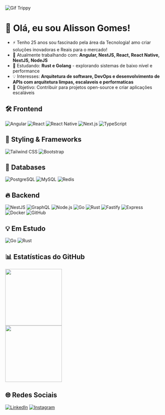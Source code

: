 <div class="container">
  <img src="https://i.pinimg.com/originals/90/70/32/9070324cdfc07c68d60eed0c39e77573.gif" alt="Gif Trippy" />
</div>

# 👋 Olá, eu sou Alisson Gomes!

- ⚡ Tenho 25 anos sou fascinado pela área da Tecnologia! amo criar soluções inovadoras e Reais para o mercado!
- 🔭 Atualmente trabalhando com: **Angular, NestJS, React, React Native, NextJS, NodeJS**
- 🌱 Estudando: **Rust e Golang** - explorando sistemas de baixo nível e performance
- 💡 Interesses: **Arquitetura de software, DevOps e desenvolvimento de APIs com arquitetura limpas, escalaveis e performaticas**
- 🎯 Objetivo: Contribuir para projetos open-source e criar aplicações escaláveis

## 🛠️ Frontend
![Angular](https://img.shields.io/badge/Angular-DD0031?style=for-the-badge&logo=angular&logoColor=white)
![React](https://img.shields.io/badge/React-20232A?style=for-the-badge&logo=react&logoColor=61DAFB)
![React Native](https://img.shields.io/badge/React_Native-20232A?style=for-the-badge&logo=react&logoColor=61DAFB)
![Next.js](https://img.shields.io/badge/Next.js-000000?style=for-the-badge&logo=next.js&logoColor=white)
![TypeScript](https://img.shields.io/badge/TypeScript-007ACC?style=for-the-badge&logo=typescript&logoColor=white)

## 🎨 Styling & Frameworks
![Tailwind CSS](https://img.shields.io/badge/Tailwind_CSS-38B2AC?style=for-the-badge&logo=tailwind-css&logoColor=white)
![Bootstrap](https://img.shields.io/badge/Bootstrap-563D7C?style=for-the-badge&logo=bootstrap&logoColor=white)

## 💾 Databases
![PostgreSQL](https://img.shields.io/badge/PostgreSQL-316192?style=for-the-badge&logo=postgresql&logoColor=white)
![MySQL](https://img.shields.io/badge/MySQL-005C84?style=for-the-badge&logo=mysql&logoColor=white)
![Redis](https://img.shields.io/badge/Redis-DC382D?style=for-the-badge&logo=redis&logoColor=white)

## 🔥 Backend
![NestJS](https://img.shields.io/badge/NestJS-E0234E?style=for-the-badge&logo=nestjs&logoColor=white)
![GraphQL](https://img.shields.io/badge/GraphQL-E10098?style=for-the-badge&logo=graphql&logoColor=white)
![Node.js](https://img.shields.io/badge/Node.js-339933?style=for-the-badge&logo=nodedotjs&logoColor=white)
![Go](https://img.shields.io/badge/Go-00ADD8?style=for-the-badge&logo=go&logoColor=white)
![Rust](https://img.shields.io/badge/Rust-000000?style=for-the-badge&logo=rust&logoColor=white)
![Fastify](https://img.shields.io/badge/Fastify-000000?style=for-the-badge&logo=fastify&logoColor=white)
![Express](https://img.shields.io/badge/Express-000000?style=for-the-badge&logo=express&logoColor=white)
![Docker](https://img.shields.io/badge/Docker-2CA5E0?style=for-the-badge&logo=docker&logoColor=white)
![GitHub](https://img.shields.io/badge/GitHub-100000?style=for-the-badge&logo=github&logoColor=white)


## 💡 Em Estudo
![Go](https://img.shields.io/badge/Go-00ADD8?style=for-the-badge&logo=go&logoColor=white)
![Rust](https://img.shields.io/badge/Rust-000000?style=for-the-badge&logo=rust&logoColor=white)


## 📊 Estatísticas do GitHub

  <img height="180em" src="https://github-readme-stats.vercel.app/api?username=jotapeh1002&show_icons=true&theme=radical&include_all_commits=true&count_private=true"/> 
<div>
   <img height="180em" src="https://github-readme-stats.vercel.app/api/top-langs/?username=jotapeh1002&layout=compact&langs_count=8&theme=radical"/>
</div>

## 🌐 Redes Sociais

[![LinkedIn](https://img.shields.io/badge/LinkedIn-blue?style=for-the-badge&logo=linkedin)](https://www.linkedin.com/in/alisson-gomes-453ba5319?utm_source=share&utm_campaign=share_via&utm_content=profile&utm_medium=android_app)
[![Instagram](https://img.shields.io/badge/Instagram-E4405F?style=for-the-badge&logo=instagram&logoColor=white)](https://www.instagram.com/jotapeh-dev)

